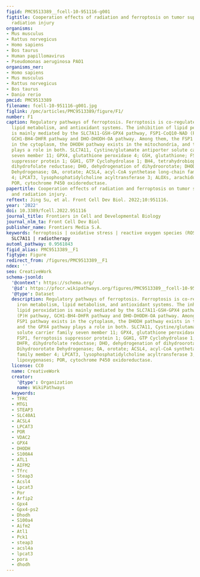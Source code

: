 ```yaml
---
figid: PMC9513389__fcell-10-951116-g001
figtitle: Cooperation effects of radiation and ferroptosis on tumor suppression and
  radiation injury
organisms:
- Mus musculus
- Rattus norvegicus
- Homo sapiens
- Bos taurus
- Human papillomavirus
- Pseudomonas aeruginosa PAO1
organisms_ner:
- Homo sapiens
- Mus musculus
- Rattus norvegicus
- Bos taurus
- Danio rerio
pmcid: PMC9513389
filename: fcell-10-951116-g001.jpg
figlink: /pmc/articles/PMC9513389/figure/F1/
number: F1
caption: Regulatory pathways of ferroptosis. Ferroptosis is co-regulated by iron metabolism,
  lipid metabolism, and antioxidant systems. The inhibition of lipid peroxidation
  is mainly mediated by the SLC7A11-GSH-GPX4 pathway, FSP1-CoQ10-NAD (P)H pathway,
  GCH1-BH4-DHFR pathway and DHO-DHODH-OA pathway. Among them, the FSP1 pathway exists
  in the cytoplasm, the DHODH pathway exists in the mitochondria, and the GPX4 pathway
  plays a role in both. SLC7A11, Cystine/glutamate antiporter solute carrier family
  seven member 11; GPX4, glutathione peroxidase 4; GSH, glutathione; FSP1, ferroptosis
  suppressor protein 1; GGH1, GTP Cyclohydrolase 1; BH4, tetrahydrobiopterin; DHFR,
  dihydrofolate reductase; DHO, dehydrogenation of dihydroorotate; DHODH, Dihydroorotate
  Dehydrogenase; OA, orotate; ACSL4, acyl-CoA synthetase long-chain family member
  4; LPCAT3, lysophosphatidylcholine acyltransferase 3; ALOXs, arachidonate lipoxygenases;
  POR, cytochrome P450 oxidoreductase.
papertitle: Cooperation effects of radiation and ferroptosis on tumor suppression
  and radiation injury.
reftext: Jing Su, et al. Front Cell Dev Biol. 2022;10:951116.
year: '2022'
doi: 10.3389/fcell.2022.951116
journal_title: Frontiers in Cell and Developmental Biology
journal_nlm_ta: Front Cell Dev Biol
publisher_name: Frontiers Media S.A.
keywords: ferroptosis | oxidative stress | reactive oxygen species (ROS) | GPX4 |
  SLC7A11 | radiotherapy
automl_pathway: 0.9561843
figid_alias: PMC9513389__F1
figtype: Figure
redirect_from: /figures/PMC9513389__F1
ndex: ''
seo: CreativeWork
schema-jsonld:
  '@context': https://schema.org/
  '@id': https://pfocr.wikipathways.org/figures/PMC9513389__fcell-10-951116-g001.html
  '@type': Dataset
  description: Regulatory pathways of ferroptosis. Ferroptosis is co-regulated by
    iron metabolism, lipid metabolism, and antioxidant systems. The inhibition of
    lipid peroxidation is mainly mediated by the SLC7A11-GSH-GPX4 pathway, FSP1-CoQ10-NAD
    (P)H pathway, GCH1-BH4-DHFR pathway and DHO-DHODH-OA pathway. Among them, the
    FSP1 pathway exists in the cytoplasm, the DHODH pathway exists in the mitochondria,
    and the GPX4 pathway plays a role in both. SLC7A11, Cystine/glutamate antiporter
    solute carrier family seven member 11; GPX4, glutathione peroxidase 4; GSH, glutathione;
    FSP1, ferroptosis suppressor protein 1; GGH1, GTP Cyclohydrolase 1; BH4, tetrahydrobiopterin;
    DHFR, dihydrofolate reductase; DHO, dehydrogenation of dihydroorotate; DHODH,
    Dihydroorotate Dehydrogenase; OA, orotate; ACSL4, acyl-CoA synthetase long-chain
    family member 4; LPCAT3, lysophosphatidylcholine acyltransferase 3; ALOXs, arachidonate
    lipoxygenases; POR, cytochrome P450 oxidoreductase.
  license: CC0
  name: CreativeWork
  creator:
    '@type': Organization
    name: WikiPathways
  keywords:
  - TFRC
  - MTG1
  - STEAP3
  - SLC40A1
  - ACSL4
  - LPCAT3
  - POR
  - VDAC2
  - GPX4
  - DHODH
  - S100A4
  - ATL1
  - AIFM2
  - Tfrc
  - Steap3
  - Acsl4
  - Lpcat3
  - Por
  - Arfip2
  - Gpx4
  - Gpx4-ps2
  - Dhodh
  - S100a4
  - Aifm2
  - Atl1
  - Pck1
  - steap3
  - acsl4a
  - lpcat3
  - pora
  - dhodh
---
```

